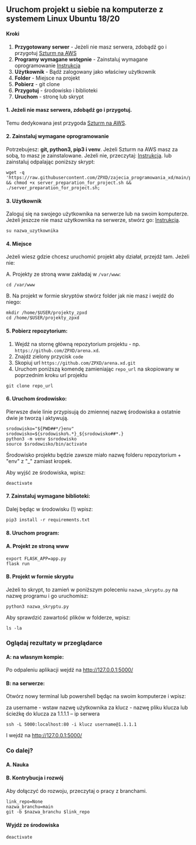 ## Uruchom projekt u siebie na komputerze z systemem Linux Ubuntu 18/20

#### Kroki
1. **Przygotowany serwer** - Jeżeli nie masz serwera, zdobądź go i przygotuj [Szturm na AWS](https://github.com/ZPXD/flaga)
2. **Programy wymagane wstępnie** - Zainstaluj wymagane oprogramowanie [Instrukcja](https://github.com/ZPXD/zajecia_programowania_xd/blob/main/przydatne/przygotuj_linuxa_na_projekt.sh)
3. **Użytkownik** - Bądź zalogowany jako właściwy użytkownik
4. **Folder** - Miejsce na projekt
5. **Pobierz** - git clone
6. **Przygotuj** - środowisko i biblioteki
7. **Uruchom** - stronę lub skrypt

#### 1. Jeżeli nie masz serwera, zdobądź go i przygotuj.
Temu dedykowana jest przygoda [Szturm na AWS](https://github.com/ZPXD/flaga).

#### 2. Zainstaluj wymagane oprogramowanie
Potrzebujesz: **git, python3, pip3 i venv**. Jeżeli Szturm na AWS masz za sobą, to masz je zainstalowane. Jeżeli nie, przeczytaj: [Instrukcja](https://github.com/ZPXD/zajecia_programowania_xd/blob/main/przydatne/przygotuj_linuxa_na_projekt.md). lub zainstaluj odpalając poniższy skrypt:
```
wget -q 'https://raw.githubusercontent.com/ZPXD/zajecia_programowania_xd/main/przydatne/server_preparation_for_project.sh' && chmod +x server_preparation_for_project.sh && ./server_preparation_for_project.sh;
```

#### 3. Użytkownik
Zaloguj się na swojego użytkownika na serwerze lub na swoim komputerze. Jeżeli jeszcze nie masz użytkownika na serwerze, stwórz go: [Instrukcja](https://github.com/ZPXD/zajecia_programowania_xd/blob/main/przydatne/linux_uzytkownik.md).
```
su nazwa_uzytkownika
```

#### 4. Miejsce
Jeżeli wiesz gdzie chcesz uruchomić projekt aby działał, przejdź tam. Jeżeli nie:

A. Projekty ze stroną www zakładaj w `/var/www`:
```
cd /var/www
``` 
B. Na projekt w formie skryptów stwórz folder jak nie masz i wejdź do niego:
```
mkdir /home/$USER/projekty_zpxd
cd /home/$USER/projekty_zpxd
```

#### 5. Pobierz repozytorium:

1. Wejdź na stornę główną repozytorium projektu - np. `https://github.com/ZPXD/arena.xd`.
2. Znajdź zielony przycisk `code`
3. Skopiuj url `https://github.com/ZPXD/arena.xd.git`
4. Uruchom poniższą komendę zamieniając `repo_url` na skopiowany w poprzednim kroku url projektu
```
git clone repo_url
```

#### 6. Uruchom środowisko:

Pierwsze dwie linie przypisują do zmiennej nazwę środowiska a ostatnie dwie je tworzą i aktywują.

```
srodowisko="${PWD##*/}env"
srodowisko=${srodowisko%.*}_${srodowisko##*.}
python3 -m venv $srodowisko
source $srodowisko/bin/activate
```
Środowisko projektu będzie zawsze miało nazwę folderu repozytorium + "env" z "_" zamiast kropek.

Aby wyjść ze środowiska, wpisz:
```
deactivate
```

#### 7. Zainstaluj wymagane biblioteki:
Dalej będąc w środowisku (!) wpisz:
```
pip3 install -r requirements.txt
```

#### 8. Uruchom program:

#### A. Projekt ze stroną www
```
export FLASK_APP=app.py
flask run
```

#### B. Projekt w formie skryptu

Jeżeli to skrypt, to zamień w poniższym poleceniu `nazwa_skryptu.py` na nazwę programu i go uruchomisz:
```
python3 nazwa_skryptu.py
```
Aby sprawdzić zawartość plików w folderze, wpisz:
```
ls -la
```

### Oglądaj rezultaty w przeglądarce

#### A: na własnym kompie:

Po odpaleniu aplikacji wejdź na http://127.0.0.1:5000/

#### B: na serwerze:

Otwórz nowy terminal lub powershell będąc na swoim komputerze i wpisz:

za username -  wstaw nazwę użytkownika
za klucz - nazwę pliku klucza lub ścieżkę do klucza
za 1.1.1.1 – ip serwera
```
ssh -L 5000:localhost:80 -i klucz username@1.1.1.1
```

I wejdź na http://127.0.0.1:5000/

### Co dalej?

#### A. Nauka


#### B. Kontrybucja i rozwój

Aby dołączyć do rozwoju, przeczytaj o pracy z branchami.

```
link_repo=None
nazwa_branchu=main
git -b $nazwa_branchu $link_repo
```



#### Wyjdź ze środowiska
```
deactivate
```
